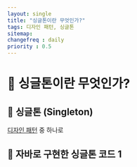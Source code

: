 ```yaml
---
layout: single
title: "싱글톤이란 무엇인가?"
tags: 디자인 패턴, 싱글톤
sitemap:
changefreq : daily
priority : 0.5
---
```


# 📘 싱글톤이란 무엇인가?
## 📖 싱글톤 (Singleton)
<a href="">디자인 패턴</a> 중 하나로


## 📖 자바로 구현한 싱글톤 코드 1
